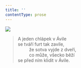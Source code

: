```yaml
---
title: ''
contentType: prose
---
```


![](../Images/091.jpg)

> A jeden chlápek v Ávile  
> se tváří furt tak zavile,  
>          že sotva vyjde z dveří,  
>          co může, všecko běží  
> se před ním klidit v Ávile.
